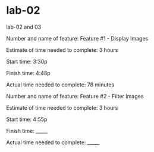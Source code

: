 # lab-02
lab-02 and 03

Number and name of feature: Feature #1 - Display Images

Estimate of time needed to complete: 3 hours

Start time: 3:30p

Finish time: 4:48p

Actual time needed to complete: 78 minutes

Number and name of feature: Feature #2 - Filter Images

Estimate of time needed to complete: 3 hours

Start time: 4:55p

Finish time: _____

Actual time needed to complete: _____